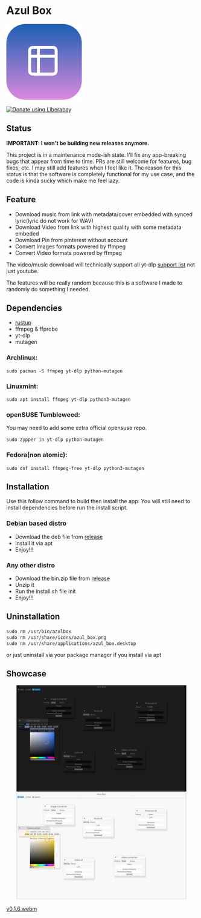 

# Azul Box

<img src="./assets/logo.png" width="200"></img>

<noscript><a href="https://liberapay.com/Tahoso/donate"><img alt="Donate using Liberapay" src="https://liberapay.com/assets/widgets/donate.svg"></a></noscript>

## Status

**IMPORTANT: I won't be building new releases anymore.**

This project is in a maintenance mode-ish state. I'll fix any app-breaking bugs that appear from time to time. PRs are still welcome for features, bug fixes, etc. I may still add features when I feel like it. The reason for this status is that the software is completely functional for my use case, and the code is kinda sucky which make me feel lazy.

## Feature

- Download music from link with metadata/cover embedded with synced lyric(lyric do not work for WAV)
- Download Video from link with highest quality with some metadata embeded
- Download Pin from pinterest without account
- Convert Images formats powered by ffmpeg
- Convert Video formats powered by ffmpeg

The video/music download will technically support all yt-dlp [support list](https://github.com/yt-dlp/yt-dlp/blob/master/supportedsites.md) not just youtube.

The features will be really random because this is a software I made to randomly do something I needed.

## Dependencies

- [rustup](https://rustup.rs/)
- ffmpeg & ffprobe
- yt-dlp
- mutagen

### Archlinux:

```
sudo pacman -S ffmpeg yt-dlp python-mutagen
```

### Linuxmint:

```
sudo apt install ffmpeg yt-dlp python3-mutagen
```

### openSUSE Tumbleweed:

You may need to add some extra official opensuse repo.

```
sudo zypper in yt-dlp python-mutagen
```

### Fedora(non atomic):

```
sudo dnf install ffmpeg-free yt-dlp python3-mutagen
```

## Installation

Use this follow command to build then install the app. You will still need to install dependencies before run the install script.

### Debian based distro

- Download the deb file from [release](https://github.com/musdx/azul-box/releases)
- Install it via apt
- Enjoy!!!

### Any other distro

- Download the bin.zip file from [release](https://github.com/musdx/azul-box/releases)
- Unzip it
- Run the install.sh file init
- Enjoy!!!

## Uninstallation

```
sudo rm /usr/bin/azulbox
sudo rm /usr/share/icons/azul_box.png
sudo rm /usr/share/applications/azul_box.desktop
```

or just uninstall via your package manager if you install via apt

## Showcase

<div align="center">
<img src="./assets/pic1.png" width="450"></img>
<img src="./assets/pic2.png" width="450"></img>
</div>

[v0.1.6.webm](https://github.com/user-attachments/assets/390744b3-a4df-488e-8091-cd92455b69c1)
